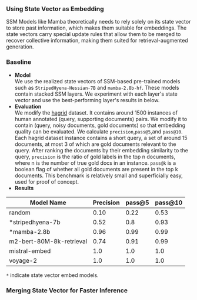 ### Using State Vector as Embedding
SSM Models like Mamba theoretically needs to rely solely on its state vector to store past information, which makes them suitable for embeddings. The state vectors carry special update rules that allow them to be merged to recover collective information, making them suited for retrieval-augmented generation.  
### Baseline 
- **Model**  
We use the realized state vectors of SSM-based pre-trained models such as ``StripedHyena-Hessian-7B`` and ``mamba-2.8b-hf``. These models contain stacked SSM layers. We experiment with each layer's state vector and use the best-performing layer's results in below. 
- **Evaluation**  
We modify the [hagrid](https://huggingface.co/datasets/miracl/hagrid) dataset. It contains around 1500 instances of human annotated (query, supporting documents) pairs. We modify it to contain (query, noisy documents, gold documents) so that embedding quality can be evaluated. We calculate `precision`,`pass@5`,and `pass@10`. Each hagrid dataset instance contains a short query, a set of around 15 documents, at most 3 of which are gold documents relevant to the query. After ranking the documents by their embedding similarity to the query, ``precision`` is the ratio of gold labels in the top n documents, where n is the number of true gold docs in an instance. ``pass@k`` is a boolean flag of whether all gold documents are present in the top k documents. This benchmark is relatively small and superficially easy, used for proof of concept. 
- **Results**  
  
|Model Name | Precision | pass@5 | pass@10|
|---|---|---|---|
|random| 0.10 | 0.22 | 0.53 |  
|*stripedhyena-7b| 0.52 | 0.8 | 0.93 |  
|*mamba-2.8b | 0.96 | 0.99|0.99|  
|m2-bert-80M-8k-retrieval | 0.74 | 0.91 | 0.99|  
|mistral-embed | 1.0 | 1.0 | 1.0|  
|voyage-2| 1.0 | 1.0 | 1.0|  

`*` indicate state vector embed models.

### Merging State Vector for Faster Inference  


